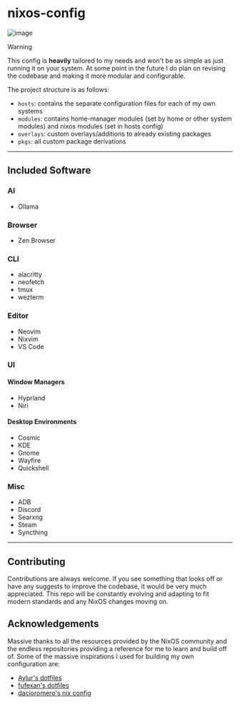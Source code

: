 # nixos-config
![image](https://github.com/user-attachments/assets/47ab4a93-5842-42eb-a59e-6a4ad1e27831)

> [!WARNING]
> This config is **heavily** tailored to my needs and won't be as simple as just running it on your system. At some point in the future I do plan on revising the codebase and making it more modular and configurable.

The project structure is as follows:
- `hosts`: contains the separate configuration files for each of my own systems
- `modules`: contains home-manager modules (set by home or other system modules) and nixos modules (set in hosts config)
- `overlays`: custom overlays/additions to already existing packages
- `pkgs`: all custom package derivations

---
## Included Software
### AI
- Ollama 

### Browser
- Zen Browser

### CLI
- alacritty
- neofetch
- tmux
- wezterm

### Editor
- Neovim
- Nixvim
- VS Code

### UI
#### Window Managers 
- Hyprland
- Niri
#### Desktop Environments
- Cosmic
- KDE
- Gnome
- Wayfire
- Quickshell

### Misc
- ADB
- Discord
- Searxng
- Steam
- Syncthing

---

## Contributing
Contributions are always welcome. If you see something that looks off or have any suggests to improve the codebase, it would be very much appreciated. This repo will be constantly evolving and adapting to fit modern standards and any NixOS changes moving on.

## Acknowledgements
Massive thanks to all the resources provided by the NixOS community and the endless repositories providing a reference for me to learn and build off of. Some of the massive inspirations I used for building my own configuration are:
- [Aylur's dotfiles](https://github.com/Aylur/dotfiles)
- [fufexan's dotfiles](https://github.com/fufexan/dotfiles)
- [dacioromero's nix config](https://github.com/dacioromero/nix-config)

